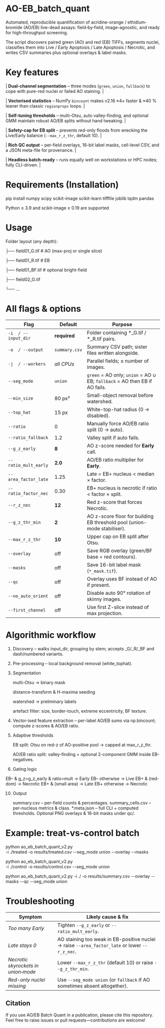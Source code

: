 # AO-EB_batch_quant
Automated, reproducible quantification of acridine-orange / ethidium-bromide (AO/EB) live-dead assays: field‐by‐field, image-agnostic, and ready for high-throughput screening.

The script discovers paired green (AO) and red (EB) TIFFs, segments nuclei, classifies them into Live / Early Apoptosis / Late Apoptosis / Necrotic, and writes CSV summaries plus optional overlays & label masks.

# Key features

| **Dual-channel segmentation** – three modes (`green`, `union`, `fallback`) to cope with pure-red nuclei or failed AO staining.     |

| **Vectorised statistics** – NumPy `bincount` makes v2.16 ≈4× faster & ≈40 % leaner than classic `regionprops` loops.               |

| **Self-tuning thresholds** – multi-Otsu, auto valley-finding, and optional GMM maintain robust AO/EB splits without hand tweaking. |

| **Safety-cap for EB split** – prevents red-only floods from wrecking the Live/Early balance (`--max_r_z_thr`, default 10).         |

| **Rich QC output** – per-field overlays, 16-bit label masks, cell-level CSV, and a JSON meta-file for provenance.                  |

| **Headless batch-ready** – runs equally well on workstations or HPC nodes; fully CLI-driven.                                       |


# Requirements (Installation)
pip install numpy scipy scikit-image scikit-learn tifffile joblib tqdm pandas

Python ≥ 3.9 and scikit-image ≥ 0.19 are supported

# Usage 
Folder layout (any depth):

├── field01_G.tif       # AO   (max-proj or single slice)

├── field01_R.tif       # EB

├── field01_BF.tif      # optional bright-field

├── field02_G.tif

└── ...


# All flags & options
| Flag                 | Default       | Purpose                                                                    |
| -------------------- | ------------- | -------------------------------------------------------------------------- |
| `-i  / --input_dir`  | **required**  | Folder containing \*\_G.tif / \*\_R.tif pairs.                             |
| `-o  / --output`     | `summary.csv` | Summary CSV path; sister files written alongside.                          |
| `-j  / --workers`    | *all CPUs*    | Parallel fields; ≤ number of images.                                       |
| `--seg_mode`         | `union`       | `green` = AO only; `union` = AO ∪ EB; `fallback` = AO then EB if AO fails. |
| `--min_size`         | 80 px²        | Small-object removal before watershed.                                     |
| `--top_hat`          | 15 px         | White-top-hat radius (0 → disabled).                                       |
| `--ratio`            | 0             | Manually force AO/EB ratio split (0 → auto).                               |
| `--ratio_fallback`   | 1.2           | Valley split if auto fails.                                                |
| `--g_z_early`        | **8**         | AO z-score needed for **Early** call.                                      |
| `--ratio_mult_early` | **2.0**       | AO/EB ratio multiplier for **Early**.                                      |
| `--area_factor_late` | 1.25          | Late = EB+ nucleus < median × factor.                                      |
| `--ratio_factor_nec` | 0.30          | EB+ nucleus is necrotic if ratio < factor × split.                         |
| `--r_z_nec`          | **12**        | Red z-score that forces Necrotic.                                          |
| `--g_z_thr_min`      | **2**         | AO z-score floor for building EB threshold pool (union-mode stabiliser).   |
| `--max_r_z_thr`      | **10**        | Upper cap on EB split after Otsu.                                          |
| `--overlay`          | off           | Save RGB overlay (green/BF base + red contours).                           |
| `--masks`            | off           | Save 16-bit label mask (`*_mask.tif`).                                     |
| `--qc`               | off           | Overlay uses BF instead of AO if present.                                  |
| `--no_auto_orient`   | off           | Disable auto 90° rotation of skinny images.                                |
| `--first_channel`    | off           | Use first Z-slice instead of max projection.                               |

# Algorithmic workflow
1. Discovery – walks input_dir, grouping by stem; accepts _G/_R/_BF and dash/numbered variants.
2. Pre-processing – local background removal (white_tophat).
3. Segmentation
   
     multi-Otsu → binary mask
   
     distance-transform & H-maxima seeding
   
     watershed → preliminary labels
   
     artefact filter: size, border-touch, extreme eccentricity, BF texture.
   
   
5. Vector-ised feature extraction – per-label AO/EB sums via np.bincount; compute z-scores & AO/EB ratio.
6. Adaptive thresholds
   
     EB split: Otsu on red-z of AO-positive pool → capped at max_r_z_thr.
   
     AO/EB ratio split: valley-finding + optional 2-component GMM inside EB-negatives.
   
   
8. Gating logic
   
EB–  & g_z>g_z_early & ratio>mult        → Early
EB–  otherwise                           → Live
EB+  & (red-dom)                         → Necrotic
EB+  & (small area)                      → Late
EB+  otherwise                           → Necrotic

10. Output
    
     summary.csv – per-field counts & percentages.
     summary_cells.csv – per-nucleus metrics & class.
     *.meta.json – full CLI + computed thresholds.
     Optional PNG overlays & 16-bit masks under qc/.


# Example: treat-vs-control batch
python ao_eb_batch_quant_v2.py \
       -i ./treated -o results/treated.csv --seg_mode union --overlay --masks

python ao_eb_batch_quant_v2.py \
       -i ./control -o results/control.csv --seg_mode union

python ao_eb_batch_quant_v2.py -i ./ -o results/summary.csv --overlay --masks --qc --seg_mode union

# Troubleshooting
| Symptom                             | Likely cause & fix                                                                            |
| ----------------------------------- | --------------------------------------------------------------------------------------------- |
| *Too many Early*                    | Tighten `--g_z_early` or `--ratio_mult_early`.                                                |
| *Late stays 0*                      | AO staining too weak in EB-positive nuclei → raise `--area_factor_late` or lower `--r_z_nec`. |
| *Necrotic skyrockets in union‐mode* | Lower `--max_r_z_thr` (default 10) or raise `--g_z_thr_min`.                                  |
| *Red-only nuclei missing*           | Use `--seg_mode union` (or `fallback` if AO sometimes absent altogether).                     |

## Citation
If you use AO/EB Batch Quant in a publication, please cite this repository. Feel free to raise issues or pull requests—contributions are welcome!


